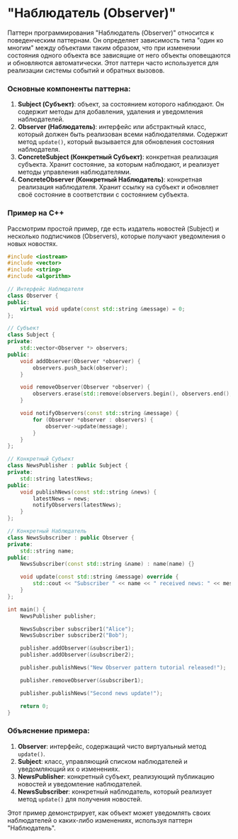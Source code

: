 # "Наблюдатель (Observer)"

Паттерн программирования "Наблюдатель (Observer)" относится к поведенческим паттернам. Он определяет зависимость типа "один ко многим" между объектами таким образом, что при изменении состояния одного объекта все зависящие от него объекты оповещаются и обновляются автоматически. Этот паттерн часто используется для реализации системы событий и обратных вызовов.

### Основные компоненты паттерна:
1. **Subject (Субъект)**: объект, за состоянием которого наблюдают. Он содержит методы для добавления, удаления и уведомления наблюдателей.
2. **Observer (Наблюдатель)**: интерфейс или абстрактный класс, который должен быть реализован всеми наблюдателями. Содержит метод `update()`, который вызывается для обновления состояния наблюдателя.
3. **ConcreteSubject (Конкретный Субъект)**: конкретная реализация субъекта. Хранит состояние, за которым наблюдают, и реализует методы управления наблюдателями.
4. **ConcreteObserver (Конкретный Наблюдатель)**: конкретная реализация наблюдателя. Хранит ссылку на субъект и обновляет своё состояние в соответствии с состоянием субъекта.

### Пример на C++
Рассмотрим простой пример, где есть издатель новостей (Subject) и несколько подписчиков (Observers), которые получают уведомления о новых новостях.

```cpp
#include <iostream>
#include <vector>
#include <string>
#include <algorithm>

// Интерфейс Наблюдателя
class Observer {
public:
    virtual void update(const std::string &message) = 0;
};

// Субъект
class Subject {
private:
    std::vector<Observer *> observers;
public:
    void addObserver(Observer *observer) {
        observers.push_back(observer);
    }

    void removeObserver(Observer *observer) {
        observers.erase(std::remove(observers.begin(), observers.end(), observer), observers.end());
    }

    void notifyObservers(const std::string &message) {
        for (Observer *observer : observers) {
            observer->update(message);
        }
    }
};

// Конкретный Субъект
class NewsPublisher : public Subject {
private:
    std::string latestNews;
public:
    void publishNews(const std::string &news) {
        latestNews = news;
        notifyObservers(latestNews);
    }
};

// Конкретный Наблюдатель
class NewsSubscriber : public Observer {
private:
    std::string name;
public:
    NewsSubscriber(const std::string &name) : name(name) {}

    void update(const std::string &message) override {
        std::cout << "Subscriber " << name << " received news: " << message << std::endl;
    }
};

int main() {
    NewsPublisher publisher;

    NewsSubscriber subscriber1("Alice");
    NewsSubscriber subscriber2("Bob");

    publisher.addObserver(&subscriber1);
    publisher.addObserver(&subscriber2);

    publisher.publishNews("New Observer pattern tutorial released!");

    publisher.removeObserver(&subscriber1);

    publisher.publishNews("Second news update!");

    return 0;
}
```

### Объяснение примера:
1. **Observer**: интерфейс, содержащий чисто виртуальный метод `update()`.
2. **Subject**: класс, управляющий списком наблюдателей и уведомляющий их о изменениях.
3. **NewsPublisher**: конкретный субъект, реализующий публикацию новостей и уведомление наблюдателей.
4. **NewsSubscriber**: конкретный наблюдатель, который реализует метод `update()` для получения новостей.

Этот пример демонстрирует, как объект может уведомлять своих наблюдателей о каких-либо изменениях, используя паттерн "Наблюдатель".